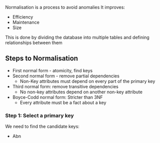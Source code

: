 Normalisation is a process to avoid anomalies
It improves:
- Efficiency
- Maintenance
- Size

This is done by dividing the database into multiple tables and defining relationships between them

## Steps to Normalisation
- First normal form - atomicity, find keys
- Second normal form - remove partial dependencies
	- Non-Key attributes must depend on every part of the primary key
- Third normal form: remove transitive dependencies
	- No non-key attributes depend on another non-key attribute
- Boyce-Codd normal form: Stricter than 3NF
	- Every attribute must be a fact about a key

### Step 1: Select a primary key
We need to find the candidate keys:
- Abn 